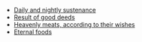 - [Daily and nightly sustenance](https://quran.com/19/62)
- [Result of good deeds](https://quran.com/52/19)
- [Heavenly meats, according to their wishes](https://quran.com/52/22)
- [Eternal foods](https://quran.com/13/35)
